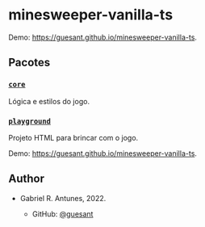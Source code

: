 # minesweeper-vanilla-ts

Demo: <https://guesant.github.io/minesweeper-vanilla-ts>.

## Pacotes

### [`core`](./packages/core)

Lógica e estilos do jogo.

### [`playground`](./packages/playground)

Projeto HTML para brincar com o jogo.

Demo: <https://guesant.github.io/minesweeper-vanilla-ts>.

## Author

- Gabriel R. Antunes, 2022.

  - GitHub: [@guesant](https://github.com/guesant)
